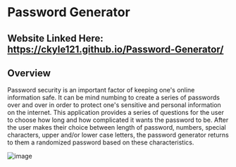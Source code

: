 # Password Generator

## Website Linked Here: https://ckyle121.github.io/Password-Generator/

## Overview
Password security is an important factor of keeping one's online information safe. It can be mind numbing to create a series of passwords over and over in order to protect one's sensitive and personal information on the internet. This application provides a series of questions for the user to choose how long and how complicated it wants the password to be. After the user makes their choice between length of password, numbers, special characters, upper and/or lower case letters, the password generator returns to them a randomized password based on these characteristics. 

![image](https://user-images.githubusercontent.com/75647359/147767603-f7cfce89-df43-41ad-97f7-6a6d7e037de7.png)
